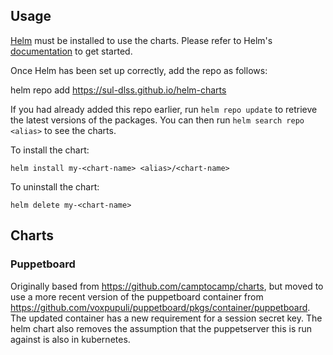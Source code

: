 ## Usage

[Helm](https://helm.sh) must be installed to use the charts.  Please refer to
Helm's [documentation](https://helm.sh/docs) to get started.

Once Helm has been set up correctly, add the repo as follows:

  helm repo add <alias> https://sul-dlss.github.io/helm-charts

If you had already added this repo earlier, run `helm repo update` to retrieve
the latest versions of the packages.  You can then run `helm search repo
<alias>` to see the charts.

To install the <chart-name> chart:

    helm install my-<chart-name> <alias>/<chart-name>

To uninstall the chart:

    helm delete my-<chart-name>

## Charts

### Puppetboard

Originally based from https://github.com/camptocamp/charts, but moved to use
a more recent version of the puppetboard container from
https://github.com/voxpupuli/puppetboard/pkgs/container/puppetboard.  The
updated container has a new requirement for a session secret key.  The helm
chart also removes the assumption that the puppetserver this is run against is
also in kubernetes.
